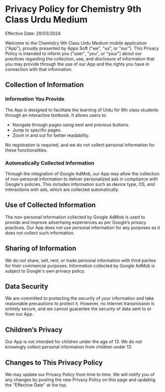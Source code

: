 # Privacy Policy for Chemistry 9th Class Urdu Medium
Effective Date: 29/03/2024

Welcome to the Chemistry 9th Class Urdu Medium mobile application ("App"), proudly presented by Appo Soft ("we", "us", or "our"). This Privacy Policy is intended to inform you ("user", "you", or "your") about our practices regarding the collection, use, and disclosure of information that you may provide through the use of our App and the rights you have in connection with that information.

## Collection of Information
### Information You Provide
The App is designed to facilitate the learning of Urdu for 9th class students through an interactive textbook. It allows users to:

- Navigate through pages using next and previous buttons.
- Jump to specific pages.
- Zoom in and out for better readability.

No registration is required, and we do not collect personal information for these functionalities.

### Automatically Collected Information
Through the integration of Google AdMob, our App may allow the collection of non-personal information to deliver personalized ads in compliance with Google's policies. This includes information such as device type, OS, and interactions with ads, which are collected automatically.

## Use of Collected Information
The non-personal information collected by Google AdMob is used to provide and improve advertising experiences as per Google’s privacy practices. Our App does not use personal information for any purposes as it does not collect such information.

## Sharing of Information
We do not share, sell, rent, or trade personal information with third parties for their commercial purposes. Information collected by Google AdMob is subject to Google's own privacy policy.

## Data Security
We are committed to protecting the security of your information and take reasonable precautions to protect it. However, no Internet transmission is entirely secure, and we cannot guarantee the security of data sent to or from our App.

## Children’s Privacy
Our App is not intended for children under the age of 13. We do not knowingly collect personal information from children under 13.

## Changes to This Privacy Policy
We may update our Privacy Policy from time to time. We will notify you of any changes by posting the new Privacy Policy on this page and updating the "Effective Date" at the top.
